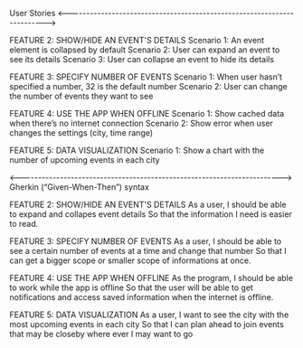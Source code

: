 User Stories
<------------------------------------------------------------------------>

FEATURE 2: SHOW/HIDE AN EVENT'S DETAILS
Scenario 1: An event element is collapsed by default
Scenario 2: User can expand an event to see its details
Scenario 3: User can collapse an event to hide its details

FEATURE 3: SPECIFY NUMBER OF EVENTS
Scenario 1: When user hasn’t specified a number, 32 is the default number
Scenario 2: User can change the number of events they want to see

FEATURE 4: USE THE APP WHEN OFFLINE
Scenario 1: Show cached data when there’s no internet connection
Scenario 2: Show error when user changes the settings (city, time range)

FEATURE 5: DATA VISUALIZATION
Scenario 1: Show a chart with the number of upcoming events in each city


<------------------------------------------------------------------------>
Gherkin (“Given-When-Then”) syntax


FEATURE 2: SHOW/HIDE AN EVENT'S DETAILS
As a user,
I should be able to expand and collapes event details
So that the information I need is easier to read.

FEATURE 3: SPECIFY NUMBER OF EVENTS
As a user,
I should be able to see a certain number of events at a time and change that number
So that I can get a bigger scope or smaller scope of informations at once.

FEATURE 4: USE THE APP WHEN OFFLINE
As the program,
I should be able to work while the app is offline
So that the user will be able to get notifications and access saved information when the internet is offline.

FEATURE 5: DATA VISUALIZATION
As a user,
I want to see the city with the most upcoming events in each city
So that I can plan ahead to join events that may be closeby where ever I may want to go

